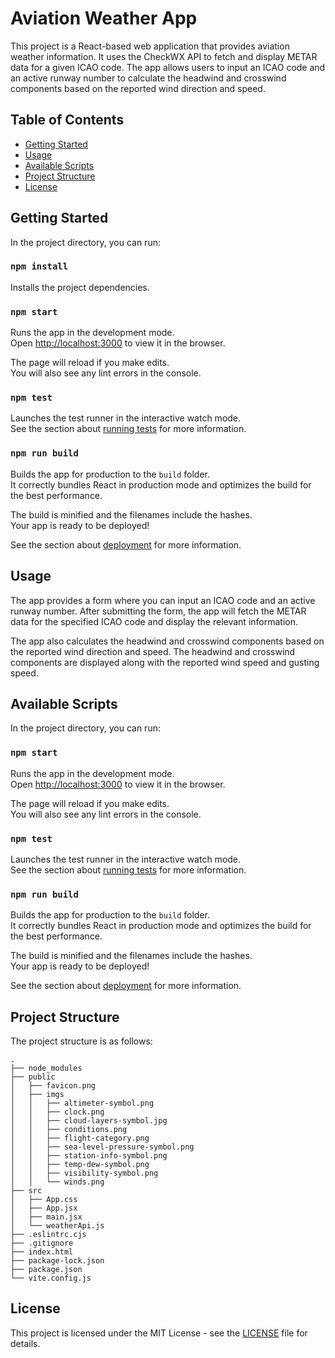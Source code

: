 # Aviation Weather App

This project is a React-based web application that provides aviation weather information. It uses the CheckWX API to fetch and display METAR data for a given ICAO code. The app allows users to input an ICAO code and an active runway number to calculate the headwind and crosswind components based on the reported wind direction and speed.

## Table of Contents
- [Getting Started](#getting-started)
- [Usage](#usage)
- [Available Scripts](#available-scripts)
- [Project Structure](#project-structure)
- [License](#license)

## Getting Started

In the project directory, you can run:

### `npm install`

Installs the project dependencies.

### `npm start`

Runs the app in the development mode.\
Open [http://localhost:3000](http://localhost:3000) to view it in the browser.

The page will reload if you make edits.\
You will also see any lint errors in the console.

### `npm test`

Launches the test runner in the interactive watch mode.\
See the section about [running tests](https://facebook.github.io/create-react-app/docs/running-tests) for more information.

### `npm run build`

Builds the app for production to the `build` folder.\
It correctly bundles React in production mode and optimizes the build for the best performance.

The build is minified and the filenames include the hashes.\
Your app is ready to be deployed!

See the section about [deployment](https://facebook.github.io/create-react-app/docs/deployment) for more information.

## Usage

The app provides a form where you can input an ICAO code and an active runway number. After submitting the form, the app will fetch the METAR data for the specified ICAO code and display the relevant information.

The app also calculates the headwind and crosswind components based on the reported wind direction and speed. The headwind and crosswind components are displayed along with the reported wind speed and gusting speed.

## Available Scripts

In the project directory, you can run:

### `npm start`

Runs the app in the development mode.\
Open [http://localhost:3000](http://localhost:3000) to view it in the browser.

The page will reload if you make edits.\
You will also see any lint errors in the console.

### `npm test`

Launches the test runner in the interactive watch mode.\
See the section about [running tests](https://facebook.github.io/create-react-app/docs/running-tests) for more information.

### `npm run build`

Builds the app for production to the `build` folder.\
It correctly bundles React in production mode and optimizes the build for the best performance.

The build is minified and the filenames include the hashes.\
Your app is ready to be deployed!

See the section about [deployment](https://facebook.github.io/create-react-app/docs/deployment) for more information.

## Project Structure

The project structure is as follows:

```
.
├── node_modules
├── public
│   ├── favicon.png
│   ├── imgs
│   │   ├── altimeter-symbol.png
│   │   ├── clock.png
│   │   ├── cloud-layers-symbol.jpg
│   │   ├── conditions.png
│   │   ├── flight-category.png
│   │   ├── sea-level-pressure-symbol.png
│   │   ├── station-info-symbol.png
│   │   ├── temp-dew-symbol.png
│   │   ├── visibility-symbol.png
│   │   └── winds.png
├── src
│   ├── App.css
│   ├── App.jsx
│   ├── main.jsx
│   └── weatherApi.js
├── .eslintrc.cjs
├── .gitignore
├── index.html
├── package-lock.json
├── package.json
└── vite.config.js
```

## License

This project is licensed under the MIT License - see the [LICENSE](LICENSE) file for details.